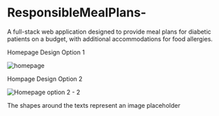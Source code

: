 # ResponsibleMealPlans-
A full-stack web application designed to provide meal plans for diabetic patients on a budget, with additional accommodations for food allergies.

Homepage Design Option 1

![homepage](https://github.com/user-attachments/assets/e98f7ab8-adfb-4007-afda-a929c309e51e)

Hompage Design Option 2

![Homepage option 2 - 2](https://github.com/user-attachments/assets/b87dc109-71f5-481f-81c3-894e438f3f65)

The shapes around the texts represent an image placeholder 
